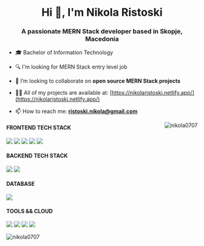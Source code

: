 <h1 align="center">Hi 👋, I'm Nikola Ristoski</h1>
<h3 align="center">A passionate MERN Stack developer based in Skopje, Macedonia</h3>

<p align="left">
  
  - :mortar_board: Bachelor of Information Technology

- :mag: I'm looking for MERN Stack entry level job

- 👯 I’m looking to collaborate on **open source MERN Stack projects**

- 👨‍💻 All of my projects are available at: [https://nikolaristoski.netlify.app/](https://nikolaristoski.netlify.app/)

- 📫 How to reach me: **ristoski.nikola@gmail.com**

</p>

<img align="right" src="https://github-readme-stats.vercel.app/api/top-langs?username=nikola0707&show_icons=true&locale=en&layout=compact" alt="nikola0707" />

<h4 align="left">FRONTEND TECH STACK</h4>
<p align="left">
<img src="https://img.shields.io/badge/HTML5-E34F26?style=for-the-badge&logo=html5&logoColor=white" />
<img src="https://img.shields.io/badge/CSS3-1572B6?style=for-the-badge&logo=css3&logoColor=white" />
<img src="https://img.shields.io/badge/JavaScript-323330?style=for-the-badge&logo=javascript&logoColor=F7DF1E" />
<img src="https://img.shields.io/badge/React-20232A?style=for-the-badge&logo=react&logoColor=61DAFB" />
  <img src="https://img.shields.io/badge/Redux-593D88?style=for-the-badge&logo=redux&logoColor=white" />
</p>
<h4 align="left">BACKEND TECH STACK</h4>
<p align="left">
  <img src="https://img.shields.io/badge/Node.js-339933?style=for-the-badge&logo=nodedotjs&logoColor=white" />
  <img src="https://img.shields.io/badge/Express.js-000000?style=for-the-badge&logo=express&logoColor=white" />
</p>
<h4 align="left">DATABASE</h4>
<p align="left">
  <img src="https://img.shields.io/badge/MongoDB-4EA94B?style=for-the-badge&logo=mongodb&logoColor=white" />
</p>
<h4 align="left">TOOLS && CLOUD</h4>
<p align="left">
  <img src="https://img.shields.io/badge/Heroku-430098?style=for-the-badge&logo=heroku&logoColor=white" />
  <img src="https://img.shields.io/badge/Netlify-00C7B7?style=for-the-badge&logo=netlify&logoColor=white" />
  <img src="https://img.shields.io/badge/npm-CB3837?style=for-the-badge&logo=npm&logoColor=white" />
  <img src="https://img.shields.io/badge/Postman-FF6C37?style=for-the-badge&logo=Postman&logoColor=white" />
</p>

<p><img align="center" src="https://github-readme-streak-stats.herokuapp.com/?user=nikola0707&" alt="nikola0707" /></p>
